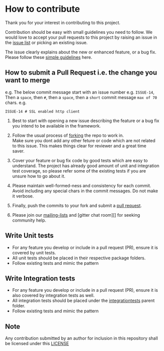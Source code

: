 
# How to contribute #

Thank you for your interest in contributing to this project.

Contribution should be easy with small guidelines you need to follow.  We would love 
to accept your pull requests to this project by raising an issue in the 
[issue list](https://github.com/authorjapps/zerocode/issues) or picking an existing issue.

The issue clearly explains about the new or enhanced feature, or a bug fix. 
Please follow these [simple guidelines](https://github.com/authorjapps/zerocode/wiki/Guidelines-for-raising-issues) here.

## How to submit a Pull Request i.e. the change you want to merge ##

e.g.
The below commit message start with an issue number e.g. `ISSUE-14`, Then a `space`, 
then `#`, then a `space`, then a `short` commit message `max of 70` chars.
e.g.
    
```    
ISSUE-14 # SSL enabled http client 
```

  1. Best to start with opening a new issue describing the feature or a bug fix
     you intend to be available in the framework.
     
  1. Follow the usual process of [forking][] the repo to work in.  
     Make sure you dont add any other feture or code which are not related to this issue. 
     This makes things clear for reviewer and a great time saver.

  1. Cover your feature or bug fix code by good tests which are easy to understand. The
     project has already good amount of unit and integration test coverage, so please 
     refer some of the existing tests if you are unsure how to go about it.

  1. Please maintain well-formed-ness and consistency for each commit. 
     Avoid including any special chars in the commit messages. Do not make it verbose.

  1. Finally, push the commits to your fork and submit a [pull request][].

  1. Please join our [mailing-lists][] and [gitter chat room][] for seeking community help.

## Write Unit tests
- For any feature you develop or include in a pull request (PR), ensure it is covered by unit tests.
- All unit tests should be placed in their respective package folders.
- Follow existing tests and mimic the pattern

## Write Integration tests
- For any feature you develop or include in a pull request (PR), ensure it is also covered by integration tests as well.
- All integration tests should be placed under the [integrationtests](https://github.com/authorjapps/zerocode/tree/master/core/src/test/java/org/jsmart/zerocode/integrationtests) parent folder.
- Follow existing tests and mimic the pattern

## Note
Any contribution submitted by an author for inclusion in this repository shall be licensed under this [LICENSE](https://github.com/authorjapps/zerocode/blob/master/LICENSE) 

[forking]: https://help.github.com/articles/fork-a-repo
[pull request]: https://help.github.com/articles/creating-a-pull-request
[mailing-lists]: https://groups.google.com/forum/#!forum/zerocode-automation




